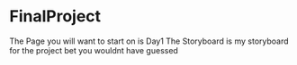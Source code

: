 # FinalProject
The Page you will want to start on is Day1
The Storyboard is my storyboard for the project bet you wouldnt have guessed
